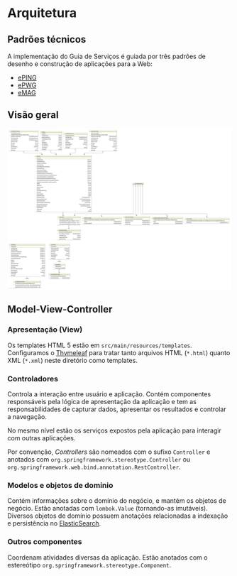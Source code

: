 # Arquitetura

## Padrões técnicos

A implementação do Guia de Serviços é guiada por três padrões de desenho e construção de aplicações para a Web:

* [ePING]
* [ePWG]
* [eMAG]

[ePING]:http://www.governoeletronico.gov.br/acoes-e-projetos/e-ping-padroes-de-interoperabilidade
[ePWG]:http://www.governoeletronico.gov.br/acoes-e-projetos/padroes-brasil-e-gov
[eMAG]:http://www.governoeletronico.gov.br/acoes-e-projetos/e-MAG

## Visão geral

[![Visão geral da arquitetura - diagrama de classes](./classes.svg)](./classes.svg)

## Model-View-Controller

### Apresentação (View)

Os templates HTML 5 estão em `src/main/resources/templates`. Configuramos o [Thymeleaf] para tratar tanto arquivos HTML (`*.html`) quanto XML (`*.xml`) neste diretório como templates.

### Controladores

Controla a interação entre usuário e aplicação. Contém componentes responsáveis pela lógica de apresentação da aplicação e tem as responsabilidades de capturar dados, apresentar os resultados e controlar a navegação.

No mesmo nível estão os serviços expostos pela aplicação para interagir com outras aplicações.

Por convenção, _Controllers_ são nomeados com o sufixo `Controller` e anotados com `org.springframework.stereotype.Controller` ou `org.springframework.web.bind.annotation.RestController`.

### Modelos e objetos de domínio

Contém informações sobre o domínio do negócio, e mantém os objetos de negócio. Estão anotadas com `lombok.Value` (tornando-as imutáveis). Diversos objetos de domínio possuem anotações relacionadas a indexação e persistência no [ElasticSearch].

### Outros componentes

Coordenam atividades diversas da aplicação. Estão anotados com o estereótipo `org.springframework.stereotype.Component`.

[Thymeleaf]:http://www.thymeleaf.org
[ElasticSearch]:https://www.elastic.co/products/elasticsearch
